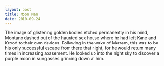 ```yaml
---
layout: post
title: Moon Man
date: 2010-09-24
---
```

The image of glistening golden bodies etched permanently in his mind,
      Montano dashed out of the haunted sex house where he had left Kane and Krood to their own
      devices. Following in the wake of Merrem, this was to be his only successful escape from there
      that night, for he would return many times in increasing abasement.    He
      looked up into the night sky to discover a purple moon in sunglasses grinning down at
      him.
